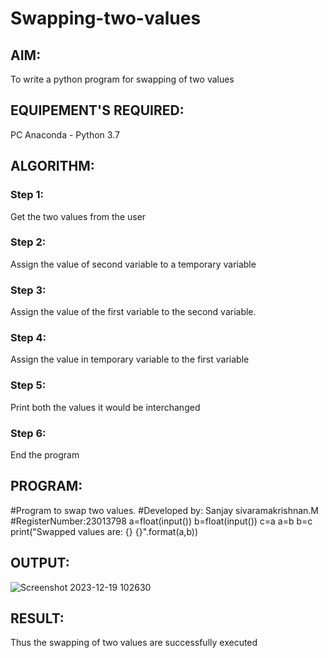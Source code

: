 # Swapping-two-values
## AIM:
To write a python program for swapping of two values
## EQUIPEMENT'S REQUIRED: 
PC
Anaconda - Python 3.7
## ALGORITHM: 
### Step 1:
Get the two values from the user
### Step 2: 
Assign the value of second variable to a temporary variable 
### Step 3: 
Assign the value of the first variable to the second variable.
### Step 4:  
Assign the value in temporary variable to the first variable
### Step 5: 
Print both the values it would be interchanged
### Step 6: 
End the program
## PROGRAM:
#Program to swap two values.
#Developed by: Sanjay sivaramakrishnan.M
#RegisterNumber:23013798
a=float(input())
b=float(input())
c=a
a=b
b=c
print("Swapped values are: {} {}".format(a,b))

## OUTPUT:
![Screenshot 2023-12-19 102630](https://github.com/sanjaysivaramakrishnan/Swapping-two-values/assets/151629616/3d724d0a-2729-4c5d-be15-de37653ef895)
## RESULT:
Thus the swapping of two values are successfully executed



